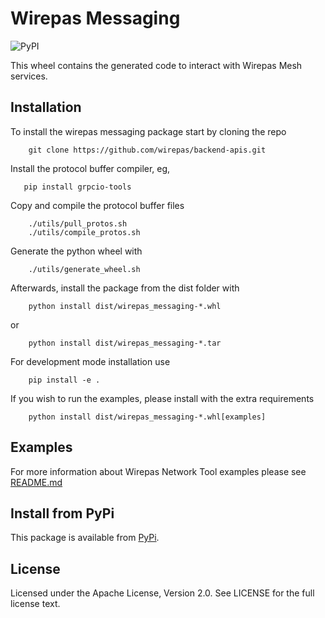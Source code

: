 # Wirepas Messaging

![PyPI](https://img.shields.io/pypi/v/wirepas-messaging.svg?label=wirepas-messaging)

This wheel contains the generated code to interact with Wirepas Mesh services.

## Installation

To install the wirepas messaging package start by cloning the repo

```shell
    git clone https://github.com/wirepas/backend-apis.git
```

Install the protocol buffer compiler, eg,

```shell
   pip install grpcio-tools
```

Copy and compile the protocol buffer files

```shell
    ./utils/pull_protos.sh
    ./utils/compile_protos.sh
```

Generate the python wheel with

```shell
    ./utils/generate_wheel.sh
```

Afterwards, install the package from the dist folder with

```shell
    python install dist/wirepas_messaging-*.whl
```

or

```shell
    python install dist/wirepas_messaging-*.tar
```

For development mode installation use

```shell
    pip install -e .
```

If you wish to run the examples, please install with the extra requirements

```shell
    python install dist/wirepas_messaging-*.whl[examples]
```
## Examples

For more information about Wirepas Network Tool examples please see
[README.md][wnt_examples_readme]

## Install from PyPi

This package is available from [PyPi][pypi].

## License

Licensed under the Apache License, Version 2.0. See LICENSE for the full
license text.

[pypi]: https://pypi.org/project/wirepas-messaging/
[wnt_examples_readme]: https://github.com/wirepas/backend-apis/blob/master/wrappers/python/examples/wnt/README.md
